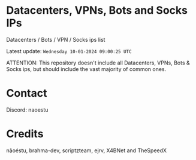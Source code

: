 # Datacenters, VPNs, Bots and Socks IPs
 
Datacenters / Bots / VPN / Socks ips list

Latest update: `Wednesday 10-01-2024 09:00:25 UTC` 

ATTENTION: This repository doesn't include all Datacenters, VPNs, Bots & Socks ips, 
but should include the vast majority of common ones.

# Contact
Discord: naoestu

# Credits
nãoéstu, brahma-dev, scriptzteam, ejrv, X4BNet and TheSpeedX

